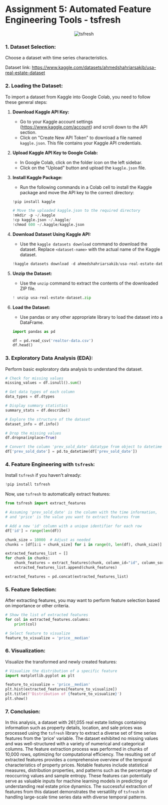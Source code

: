 # Assignment 5: Automated Feature Engineering Tools - tsfresh

<div align="center">
  <img src="https://github.com/drshahizan/Python_EDA/assets/92329710/29a6cbae-2e13-490a-9f77-d3b5ad7f2939" alt="tsfresh">
</div>


### 1. Dataset Selection:

Choose a dataset with time series characteristics.

Dataset link: https://www.kaggle.com/datasets/ahmedshahriarsakib/usa-real-estate-dataset

### 2. Loading the Dataset:

To import a dataset from Kaggle into Google Colab, you need to follow these general steps:

1. **Download Kaggle API Key:**
   - Go to your Kaggle account settings (https://www.kaggle.com/account) and scroll down to the API section.
   - Click on "Create New API Token" to download a file named `kaggle.json`. This file contains your Kaggle API credentials.

2. **Upload Kaggle API Key to Google Colab:**
   - In Google Colab, click on the folder icon on the left sidebar.
   - Click on the "Upload" button and upload the `kaggle.json` file.

3. **Install Kaggle Package:**
   - Run the following commands in a Colab cell to install the Kaggle package and move the API key to the correct directory:

   ```python
   !pip install kaggle

   # Move the uploaded kaggle.json to the required directory
   !mkdir -p ~/.kaggle
   !cp kaggle.json ~/.kaggle/
   !chmod 600 ~/.kaggle/kaggle.json
   ```

4. **Download Dataset Using Kaggle API:**
   - Use the `kaggle datasets download` command to download the dataset. Replace `<dataset-name>` with the actual name of the Kaggle dataset.

   ```python
   !kaggle datasets download -d ahmedshahriarsakib/usa-real-estate-dataset
   ```

5. **Unzip the Dataset:**
   - Use the `unzip` command to extract the contents of the downloaded ZIP file.

   ```python
   ! unzip usa-real-estate-dataset.zip
   ```

6. **Load the Dataset:**
   - Use pandas or any other appropriate library to load the dataset into a DataFrame.

   ```python
   import pandas as pd

   df = pd.read_csv('realtor-data.csv')
   df.head()
   ```

### 3. Exploratory Data Analysis (EDA):

Perform basic exploratory data analysis to understand the dataset.

```python
# Check for missing values
missing_values = df.isnull().sum()

# Get data types of each column
data_types = df.dtypes

# Display summary statistics
summary_stats = df.describe()

# Explore the structure of the dataset
dataset_info = df.info()
```

```python
# Drop the missing values
df.dropna(inplace=True)
```

```python
# Convert the column 'prev_sold_date' datatype from object to datetime datatype
df['prev_sold_date'] = pd.to_datetime(df['prev_sold_date'])
```

### 4. Feature Engineering with `tsfresh`:

Install `tsfresh` if you haven't already:

```python
!pip install tsfresh
```

Now, use `tsfresh` to automatically extract features:

```python
from tsfresh import extract_features

# Assuming 'prev_sold_date' is the column with the time information,
# and 'price' is the value you want to extract features from

# Add a new 'id' column with a unique identifier for each row
df['id'] = range(len(df))

chunk_size = 10000  # Adjust as needed
chunks = [df[i:i + chunk_size] for i in range(0, len(df), chunk_size)]

extracted_features_list = []
for chunk in chunks:
    chunk_features = extract_features(chunk, column_id="id", column_sort="prev_sold_date", column_value="price")
    extracted_features_list.append(chunk_features)

extracted_features = pd.concat(extracted_features_list)
```

### 5. Feature Selection:

After extracting features, you may want to perform feature selection based on importance or other criteria.

```python
# Show the list of extracted features
for col in extracted_features.columns:
    print(col)
```

```python
# Select feature to visualize
feature_to_visualize = 'price__median'
```


### 6. Visualization:

Visualize the transformed and newly created features:

```python
# Visualize the distribution of a specific feature
import matplotlib.pyplot as plt

feature_to_visualize = 'price__median'
plt.hist(extracted_features[feature_to_visualize])
plt.title(f'Distribution of {feature_to_visualize}')
plt.show()
```

### 7. Conclusion:

In this analysis, a dataset with 261,055 real estate listings containing information such as property details, location, and sale prices was processed using the `tsfresh` library to extract a diverse set of time series features from the 'price' variable. The dataset exhibited no missing values and was well-structured with a variety of numerical and categorical columns. The feature extraction process was performed in chunks of 10,000 rows, optimizing for computational efficiency. The resulting set of extracted features provides a comprehensive overview of the temporal characteristics of property prices. Notable features include statistical measures, distribution properties, and patterns such as the percentage of reoccurring values and sample entropy. These features can potentially serve as valuable inputs for machine learning models in predicting or understanding real estate price dynamics. The successful extraction of features from this dataset demonstrates the versatility of `tsfresh` in handling large-scale time series data with diverse temporal patterns.
